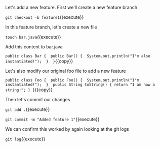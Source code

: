 Let's add a new feature. First we'll create a new feature branch

`git checkout -b feature1`{{execute}}

In this feature branch, let's create a new file

`touch bar.java`{{execute}}

Add this content to bar.java

`public class Bar { 
    public Bar() { 
        System.out.println("I'm also instantiated!"); 
    } 
}`{{copy}}

Let's also modify our original foo file to add a new feature

`public class Foo { 
    public Foo() { 
        System.out.println("I'm instantiated!"); 
    } 
    public String toString() {
        return "I am now a string!";
    }
}`{{copy}}

Then let's commit our changes

`git add .`{{execute}}

`git commit -m "Added feature 1"`{{execute}}

We can confirm this worked by again looking at the git logs

`git log`{{execute}}
